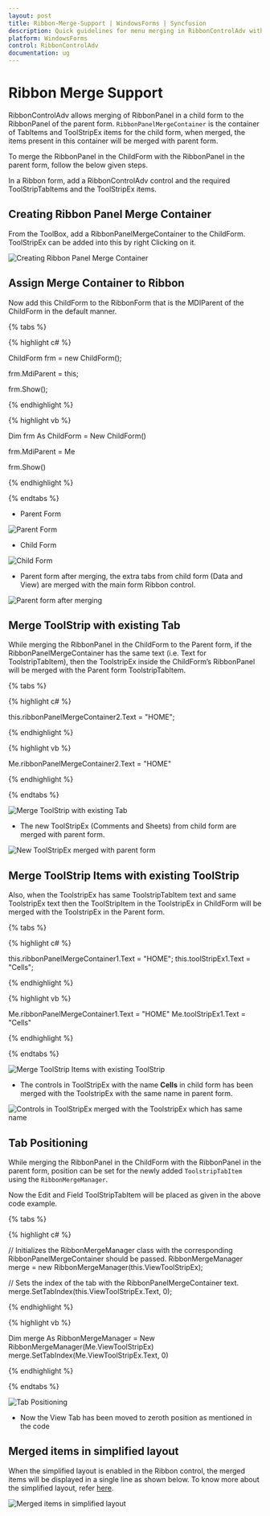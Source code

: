 ```yaml
---
layout: post
title: Ribbon-Merge-Support | WindowsForms | Syncfusion
description: Quick guidelines for menu merging in RibbonControlAdv with the option to merge Tabs, ToolstripEx and ToolstripItems with the parent 
platform: WindowsForms
control: RibbonControlAdv 
documentation: ug
---
```


# Ribbon Merge Support

RibbonControlAdv allows merging of RibbonPanel in a child form to the RibbonPanel of the parent form.
`RibbonPanelMergeContainer` is the container of TabItems and ToolStripEx items for the child form, when merged, the items present in this container will be merged with parent form.

To merge the RibbonPanel in the ChildForm with the RibbonPanel in the parent form, follow the below given steps.

In a Ribbon form, add a RibbonControlAdv control and the required ToolStripTabItems and the ToolStripEx items.

## Creating Ribbon Panel Merge Container

From the ToolBox, add a RibbonPanelMergeContainer to the ChildForm. ToolStripEx can be added into this by right Clicking on it.

![Creating Ribbon Panel Merge Container](Ribbon_Merge_Support_Images/Ribbon-Merge-Support_img1.jpg)

## Assign Merge Container to Ribbon

Now add this ChildForm to the RibbonForm that is the MDIParent of the ChildForm in the default manner.

{% tabs %}

{% highlight c# %}

ChildForm frm = new ChildForm(); 

frm.MdiParent = this; 

frm.Show();

{% endhighlight %}

{% highlight vb %}

Dim frm As ChildForm = New ChildForm()

frm.MdiParent = Me

frm.Show()

{% endhighlight %}

{% endtabs %}

* Parent Form

![Parent Form](Ribbon_Merge_Support_Images/Ribbon-Merge-Support_img2.jpg)

* Child Form

![Child Form](Ribbon_Merge_Support_Images/Ribbon-Merge-Support_img3.jpg)

* Parent form after merging, the extra tabs from child form (Data and View) are merged with the main form Ribbon control.

![Parent form after merging](Ribbon_Merge_Support_Images/Ribbon-Merge-Support_img4.jpg)

## Merge ToolStrip with existing Tab

While merging the RibbonPanel in the ChildForm to the Parent form, if the RibbonPanelMergeContainer has the same text (i.e. Text for ToolstripTabItem), then the ToolstripEx inside the ChildForm’s RibbonPanel will be merged with the Parent form ToolstripTabItem.

{% tabs %}

{% highlight c# %}

this.ribbonPanelMergeContainer2.Text = "HOME";

{% endhighlight %}

{% highlight vb %}

Me.ribbonPanelMergeContainer2.Text = "HOME"

{% endhighlight %}

{% endtabs %}

![Merge ToolStrip with existing Tab](Ribbon_Merge_Support_Images/Ribbon-Merge-Support_img5.jpg)

* The new ToolStripEx (Comments and Sheets) from child form are merged with parent form.

![New ToolStripEx merged with parent form](Ribbon_Merge_Support_Images/Ribbon-Merge-Support_img6.jpg)


## Merge ToolStrip Items with existing ToolStrip

Also, when the ToolstripEx has same ToolstripTabItem text and same ToolstripEx text then the ToolStripItem in the ToolstripEx in ChildForm will be merged with the ToolstripEx in the Parent form.

{% tabs %}

{% highlight c# %}

this.ribbonPanelMergeContainer1.Text = "HOME";
this.toolStripEx1.Text = "Cells";

{% endhighlight %}

{% highlight vb %}

Me.ribbonPanelMergeContainer1.Text = "HOME"
Me.toolStripEx1.Text = "Cells"

{% endhighlight %}

{% endtabs %}

![Merge ToolStrip Items with existing ToolStrip](Ribbon_Merge_Support_Images/Ribbon-Merge-Support_img7.jpg)

*	The controls in ToolStripEx with the name **Cells** in child form has been merged with the ToolstripEx with the same name in parent form.

![Controls in ToolStripEx merged with the ToolstripEx which has same name](Ribbon_Merge_Support_Images/Ribbon-Merge-Support_img8.jpg)

## Tab Positioning

While merging the RibbonPanel in the ChildForm with the RibbonPanel in the parent form, position can be set for the newly added `ToolstripTabItem` using the `RibbonMergeManager`.

Now the Edit and Field ToolStripTabItem will be placed as given in the above code example.

{% tabs %}

{% highlight c# %}

// Initializes the RibbonMergeManager class with the corresponding RibbonPanelMergeContainer should be passed.
RibbonMergeManager merge = new RibbonMergeManager(this.ViewToolStripEx);

// Sets the index of the tab with the RibbonPanelMergeContainer text.
merge.SetTabIndex(this.ViewToolStripEx.Text, 0);

{% endhighlight %}

{% highlight vb %}

Dim merge As RibbonMergeManager = New RibbonMergeManager(Me.ViewToolStripEx)
merge.SetTabIndex(Me.ViewToolStripEx.Text, 0)

{% endhighlight %}

{% endtabs %}

![Tab Positioning](Ribbon_Merge_Support_Images/Ribbon-Merge-Support_img9.jpg)

*	Now the View Tab has been moved to zeroth position as mentioned in the code

## Merged items in simplified layout

When the simplified layout is enabled in the Ribbon control, the merged items will be displayed in a single line as shown below. To know more about the simplified layout, refer [here](https://help.syncfusion.com/windowsforms/ribbon/simplifiedlayout).

![Merged items in simplified layout](Ribbon_Merge_Support_Images/RibbonMerge_SimplifiedLayout.png)